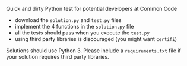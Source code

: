 Quick and dirty Python test for potential developers at Common Code

  - download the `solution.py` and `test.py` files
  - implement the 4 functions in the `solution.py` file
  - all the tests should pass when you execute the `test.py`
  - using third party libraries is discouraged (you might want `certifi`)

Solutions should use Python 3. Please include a `requirements.txt` file if your solution requires third party libraries.
